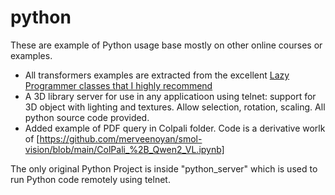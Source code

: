 # python
These are example of Python usage base mostly on other online courses or examples.

* All transformers examples are extracted from the excellent [Lazy Programmer classes that I highly recommend](https://lazyprogrammer.me)
* A 3D library server for use in any applicatioon using telnet: support for 3D object with lighting and textures. Allow selection, rotation, scaling. All python source code provided.
* Added example of PDF query in Colpali folder. Code is a derivative worlk of [https://github.com/merveenoyan/smol-vision/blob/main/ColPali_%2B_Qwen2_VL.ipynb]

The only original Python Project is inside "python_server" which is used to run Python code remotely using telnet.
